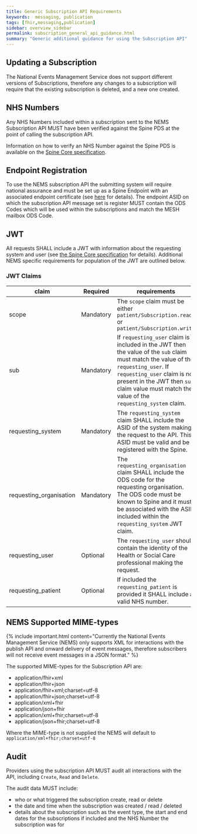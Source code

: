 ```yaml
---
title: Generic Subscription API Requirements
keywords:  messaging, publication
tags: [fhir,messaging,publication]
sidebar: overview_sidebar
permalink: subscription_general_api_guidance.html
summary: "Generic additional guidance for using the Subscription API"
---
```


## Updating a Subscription

The National Events Management Service does not support different versions of Subscriptions, therefore any changes to a subscription will require that the existing subscription is deleted, and a new one created.


## NHS Numbers

Any NHS Numbers included within a subscription sent to the NEMS Subscription API MUST have been verified against the Spine PDS at the point of calling the subscription API.
 
Information on how to verify an NHS Number against the Spine PDS is available on the [Spine Core specification](https://developer.nhs.uk/apis/spine-core/pds_overview.html).


## Endpoint Registration

To use the NEMS subscription API the submitting system will require national assurance and must be set up as a Spine Endpoint with an associated endpoint certificate (see [here](https://developer.nhs.uk/apis/spine-core/build_endpoints.html) for details). The endpoint ASID on which the subscription API message set is register MUST contain the ODS Codes which will be used within the subscriptions and match the MESH mailbox ODS Code.


## JWT

All requests SHALL include a JWT with information about the requesting system and user (see [the Spine Core specification](https://developer.nhs.uk/apis/spine-core/security_jwt.html) for details). Additional NEMS specific requirements for population of the JWT are outlined below.

### JWT Claims

| claim | Required | requirements |
| --- | --- | --- |
| scope | Mandatory | The `scope` claim must be either `patient/Subscription.read` or `patient/Subscription.write` |
| sub | Mandatory | If `requesting_user` claim is included in the JWT then the value of the `sub` claim must match the value of the `requesting_user`. If `requesting_user` claim is not present in the JWT then `sub` claim value must match the value of the `requesting_system` claim. |
| requesting_system | Mandatory | The `requesting_system` claim SHALL include the ASID of the system making the request to the API. This ASID must be valid and be registered with the Spine. |
| requesting_organisation | Mandatory | The `requesting_organisation` claim SHALL include the ODS code for the requesting organisation. The ODS code must be known to Spine and it must be associated with the ASID included within the `requesting_system` JWT claim. |
| requesting_user | Optional | The `requesting_user` should contain the identity of the Health or Social Care professional making the request. |
| requesting_patient | Optional | If included the `requesting_patient` is provided it SHALL include a valid NHS number. |


## NEMS Supported MIME-types

{% include important.html content="Currently the National Events Management Service (NEMS) only supports XML for interactions with the publish API and onward delivery of event messages, therefore subscribers will not receive event messages in a JSON format." %}

The supported MIME-types for the Subscription API are:

- application/fhir+xml
- application/fhir+json
- application/fhir+xml;charset=utf-8
- application/fhir+json;charset=utf-8
- application/xml+fhir
- application/json+fhir
- application/xml+fhir;charset=utf-8
- application/json+fhir;charset=utf-8

Where the MIME-type is not supplied the NEMS will default to `application/xml+fhir;charset=utf-8`


## Audit

Providers using the subscription API MUST audit all interactions with the API, including `Create`, `Read` and `Delete`.

The audit data MUST include:

- who or what triggered the subscription create, read or delete
- the date and time when the subscription was created / read / deleted
- details about the subscription such as the event type, the start and end dates for the subscriptions if included and the NHS Number the subscription was for
